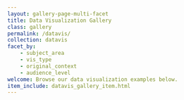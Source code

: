 ```yaml
---
layout: gallery-page-multi-facet
title: Data Visualization Gallery
class: gallery
permalink: /datavis/
collection: datavis
facet_by:
    - subject_area
    - vis_type
    - original_context
    - audience_level
welcome: Browse our data visualization examples below.
item_include: datavis_gallery_item.html
---
```

